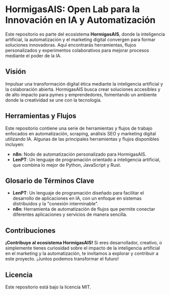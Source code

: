 # HormigasAIS: Open Lab para la Innovación en IA y Automatización

Este repositorio es parte del ecosistema **HormigasAIS**, donde la inteligencia artificial, la automatización y el marketing digital convergen para formar soluciones innovadoras. Aquí encontrarás herramientas, flujos personalizados y experimentos colaborativos para mejorar procesos mediante el poder de la IA.

## Visión
Impulsar una transformación digital ética mediante la inteligencia artificial y la colaboración abierta. HormigasAIS busca crear soluciones accesibles y de alto impacto para pymes y emprendedores, fomentando un ambiente donde la creatividad se une con la tecnología.

## Herramientas y Flujos
Este repositorio contiene una serie de herramientas y flujos de trabajo enfocados en automatización, scraping, análisis SEO y marketing digital utilizando IA. Algunas de las principales herramientas y flujos disponibles incluyen:
- **n8n**: Nodo de automatización personalizado para HormigasAIS.
- **LenPT**: Un lenguaje de programación orientado a inteligencia artificial, que combina lo mejor de Python, JavaScript y Rust.

## Glosario de Términos Clave
- **LenPT**: Un lenguaje de programación diseñado para facilitar el desarrollo de aplicaciones en IA, con un enfoque en sistemas distribuidos y la "conexión interminable".
- **n8n**: Herramienta de automatización de flujos que permite conectar diferentes aplicaciones y servicios de manera sencilla.

## Contribuciones
**¡Contribuye al ecosistema HormigasAIS!** Si eres desarrollador, creativo, o simplemente tienes curiosidad sobre el impacto de la inteligencia artificial en el marketing y la automatización, te invitamos a explorar y contribuir a este proyecto. ¡Juntos podemos transformar el futuro!

## Licencia
Este repositorio está bajo la licencia MIT.
